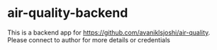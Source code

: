 # air-quality-backend
This is a backend app for https://github.com/avaniklsjoshi/air-quality. Please connect to author for more details or credentials
